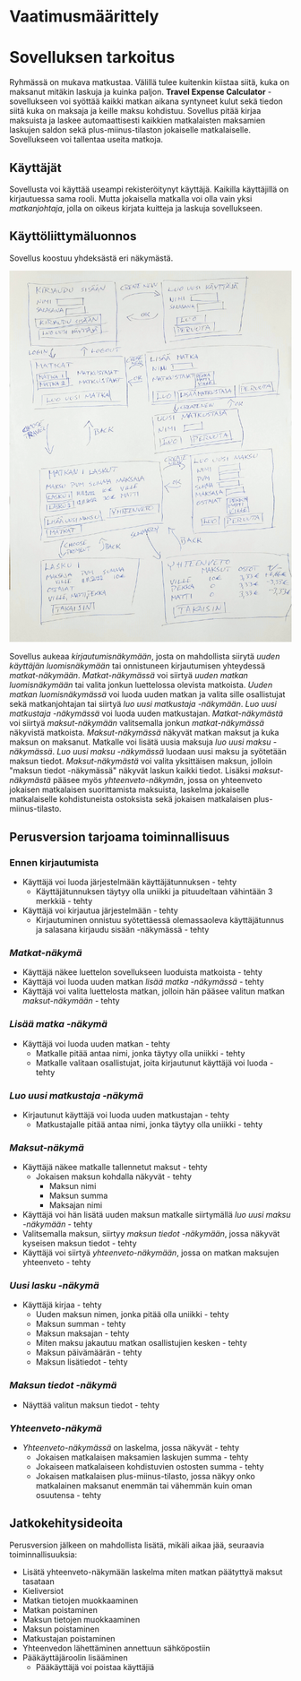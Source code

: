 # Vaatimusmäärittely

# Sovelluksen tarkoitus

Ryhmässä on mukava matkustaa. Välillä tulee kuitenkin kiistaa siitä, kuka on maksanut mitäkin laskuja ja kuinka paljon. **Travel Expense Calculator** -sovellukseen voi syöttää kaikki matkan aikana syntyneet kulut sekä tiedon siitä kuka on maksaja ja keille maksu kohdistuu. Sovellus pitää kirjaa maksuista ja laskee automaattisesti kaikkien matkalaisten maksamien laskujen saldon sekä plus-miinus-tilaston jokaiselle matkalaiselle. Sovellukseen voi tallentaa useita matkoja.

## Käyttäjät

Sovellusta voi käyttää useampi rekisteröitynyt käyttäjä. Kaikilla käyttäjillä on kirjautuessa sama rooli. Mutta jokaisella matkalla voi olla vain yksi *matkanjohtaja*, jolla on oikeus kirjata kuitteja ja laskuja sovellukseen.

## Käyttöliittymäluonnos

Sovellus koostuu yhdeksästä eri näkymästä.

![Käyttöliittymäluonnos](https://github.com/phuvio/ot-harjoitustyo/blob/main/travel-expense-calculator-app/dokumentaatio/kuvat/k%C3%A4ytt%C3%B6liittym%C3%A4luonnos.png)

Sovellus aukeaa *kirjautumisnäkymään*, josta on mahdollista siirytä *uuden käyttäjän luomisnäkymään* tai onnistuneen kirjautumisen yhteydessä *matkat-näkymään*. *Matkat-näkymässä* voi siirtyä *uuden matkan luomisnäkymään* tai valita jonkun luettelossa olevista matkoista. *Uuden matkan luomisnäkymässä* voi luoda uuden matkan ja valita sille osallistujat sekä matkanjohtajan tai siirtyä *luo uusi matkustaja -näkymään*. *Luo uusi matkustaja -näkymässä* voi luoda uuden matkustajan. *Matkat-näkymästä* voi siirtyä *maksut-näkymään* valitsemalla jonkun *matkat-näkymässä* näkyvistä matkoista. *Maksut-näkymässä* näkyvät matkan maksut ja kuka maksun on maksanut. Matkalle voi lisätä uusia maksuja *luo uusi maksu -näkymässä*. *Luo uusi maksu -näkymässä* luodaan uusi maksu ja syötetään maksun tiedot. *Maksut-näkymästä* voi valita yksittäisen maksun, jolloin "maksun tiedot -näkymässä" näkyvät laskun kaikki tiedot. Lisäksi *maksut-näkymästä* pääsee myös *yhteenveto-näkymän*, jossa on yhteenveto jokaisen matkalaisen suorittamista maksuista, laskelma jokaiselle matkalaiselle kohdistuneista ostoksista sekä jokaisen matkalaisen plus-miinus-tilasto.

## Perusversion tarjoama toiminnallisuus

### Ennen kirjautumista

- Käyttäjä voi luoda järjestelmään käyttäjätunnuksen - tehty
  - Käyttäjätunnuksen täytyy olla uniikki ja pituudeltaan vähintään 3 merkkiä - tehty
- Käyttäjä voi kirjautua järjestelmään - tehty
  - Kirjautuminen onnistuu syötettäessä olemassaoleva käyttäjätunnus ja salasana kirjaudu sisään -näkymässä - tehty

### *Matkat-näkymä*
 
- Käyttäjä näkee luettelon sovellukseen luoduista matkoista - tehty
- Käyttäjä voi luoda uuden matkan *lisää matka -näkymässä* - tehty
- Käyttäjä voi valita luettelosta matkan, jolloin hän pääsee valitun matkan *maksut-näkymään* - tehty

### *Lisää matka -näkymä*
- Käyttäjä voi luoda uuden matkan - tehty
  - Matkalle pitää antaa nimi, jonka täytyy olla uniikki - tehty
  - Matkalle valitaan osallistujat, joita kirjautunut käyttäjä voi luoda - tehty

### *Luo uusi matkustaja -näkymä*
- Kirjautunut käyttäjä voi luoda uuden matkustajan - tehty
  - Matkustajalle pitää antaa nimi, jonka täytyy olla uniikki - tehty

### *Maksut-näkymä*

- Käyttäjä näkee matkalle tallennetut maksut - tehty
  - Jokaisen maksun kohdalla näkyvät - tehty
    - Maksun nimi
    - Maksun summa
    - Maksajan nimi
- Käyttäjä voi hän lisätä uuden maksun matkalle siirtymällä *luo uusi maksu -näkymään* - tehty
- Valitsemalla maksun, siirtyy *maksun tiedot -näkymään*, jossa näkyvät kyseisen maksun tiedot - tehty
- Käyttäjä voi siirtyä *yhteenveto-näkymään*, jossa on matkan maksujen yhteenveto - tehty

### *Uusi lasku -näkymä*

- Käyttäjä kirjaa - tehty
  - Uuden maksun nimen, jonka pitää olla uniikki - tehty
  - Maksun summan - tehty
  - Maksun maksajan - tehty
  - Miten maksu jakautuu matkan osallistujien kesken - tehty
  - Maksun päivämäärän - tehty
  - Maksun lisätiedot - tehty

### *Maksun tiedot -näkymä*

- Näyttää valitun maksun tiedot  - tehty

### *Yhteenveto-näkymä*

- *Yhteenveto-näkymässä* on laskelma, jossa näkyvät - tehty
  - Jokaisen matkalaisen maksamien laskujen summa - tehty
  - Jokaiseen matkalaiseen kohdistuvien ostosten summa - tehty
  - Jokaisen matkalaisen plus-miinus-tilasto, jossa näkyy onko matkalainen maksanut enemmän tai vähemmän kuin oman osuutensa - tehty

## Jatkokehitysideoita

Perusversion jälkeen on mahdollista lisätä, mikäli aikaa jää, seuraavia toiminnallisuuksia:

- Lisätä yhteenveto-näkymään laskelma miten matkan päätyttyä maksut tasataan 
- Kieliversiot
- Matkan tietojen muokkaaminen
- Matkan poistaminen
- Maksun tietojen muokkaaminen
- Maksun poistaminen
- Matkustajan poistaminen
- Yhteenvedon lähettäminen annettuun sähköpostiin
- Pääkäyttäjäroolin lisääminen
  - Pääkäyttäjä voi poistaa käyttäjiä
